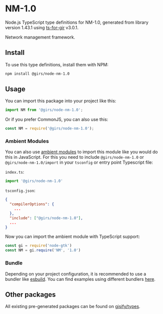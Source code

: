 
# NM-1.0

Node.js TypeScript type definitions for NM-1.0, generated from library version 1.43.1 using [ts-for-gir](https://github.com/gjsify/ts-for-gir) v3.0.1.

Network management framework.

## Install

To use this type definitions, install them with NPM:
```bash
npm install @girs/node-nm-1.0
```

## Usage

You can import this package into your project like this:
```ts
import NM from '@girs/node-nm-1.0';
```

Or if you prefer CommonJS, you can also use this:
```ts
const NM = require('@girs/node-nm-1.0');
```

### Ambient Modules

You can also use [ambient modules](https://github.com/gjsify/ts-for-gir/tree/main/packages/cli#ambient-modules) to import this module like you would do this in JavaScript.
For this you need to include `@girs/node-nm-1.0` or `@girs/node-nm-1.0/import` in your `tsconfig` or entry point Typescript file:

`index.ts`:
```ts
import '@girs/node-nm-1.0'
```

`tsconfig.json`:
```json
{
  "compilerOptions": {
    ...
  },
  "include": ["@girs/node-nm-1.0"],
  ...
}
```

Now you can import the ambient module with TypeScript support: 

```ts
const gi = require('node-gtk')
const NM = gi.require('NM', '1.0')
```


### Bundle

Depending on your project configuration, it is recommended to use a bundler like [esbuild](https://esbuild.github.io/). You can find examples using different bundlers [here](https://github.com/gjsify/ts-for-gir/tree/main/examples).

## Other packages

All existing pre-generated packages can be found on [gjsify/types](https://github.com/gjsify/types).

